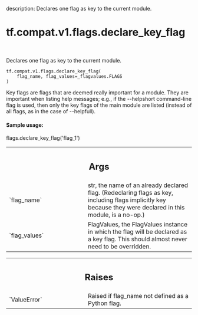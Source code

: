 description: Declares one flag as key to the current module.

<div itemscope itemtype="http://developers.google.com/ReferenceObject">
<meta itemprop="name" content="tf.compat.v1.flags.declare_key_flag" />
<meta itemprop="path" content="Stable" />
</div>

# tf.compat.v1.flags.declare_key_flag

<!-- Insert buttons and diff -->

<table class="tfo-notebook-buttons tfo-api nocontent" align="left">

</table>



Declares one flag as key to the current module.

<pre class="devsite-click-to-copy prettyprint lang-py tfo-signature-link">
<code>tf.compat.v1.flags.declare_key_flag(
    flag_name, flag_values=_flagvalues.FLAGS
)
</code></pre>



<!-- Placeholder for "Used in" -->

Key flags are flags that are deemed really important for a module.
They are important when listing help messages; e.g., if the
--helpshort command-line flag is used, then only the key flags of the
main module are listed (instead of all flags, as in the case of
--helpfull).

#### Sample usage:


flags.declare_key_flag('flag_1')



<!-- Tabular view -->
 <table class="responsive fixed orange">
<colgroup><col width="214px"><col></colgroup>
<tr><th colspan="2"><h2 class="add-link">Args</h2></th></tr>

<tr>
<td>
`flag_name`
</td>
<td>
str, the name of an already declared flag. (Redeclaring flags as
key, including flags implicitly key because they were declared in this
module, is a no-op.)
</td>
</tr><tr>
<td>
`flag_values`
</td>
<td>
FlagValues, the FlagValues instance in which the flag will be
declared as a key flag. This should almost never need to be overridden.
</td>
</tr>
</table>



<!-- Tabular view -->
 <table class="responsive fixed orange">
<colgroup><col width="214px"><col></colgroup>
<tr><th colspan="2"><h2 class="add-link">Raises</h2></th></tr>

<tr>
<td>
`ValueError`
</td>
<td>
Raised if flag_name not defined as a Python flag.
</td>
</tr>
</table>

